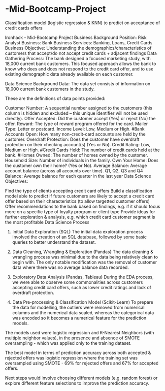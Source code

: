 # -Mid-Bootcamp-Project
Classification model (logistic regression &amp; KNN) to predict on acceptance of credit cards offers

Ironhack - Mid-Bootcamp Project
Business Background
Position: Risk Analyst
Business: Bank
Business Services: Banking, Loans, Credit Cards
Business Objective: Understanding the demographics/characteristics of customers that accept/do not accept credit cards + adjacent findings
Data Gathering Process: The bank designed a focused marketing study, with 18,000 current bank customers. This focused approach allows the bank to know who does and does not respond to the credit card offer, and to use existing demographic data already available on each customer.

Data Science Background
Data: The data set consists of information on 18,000 current bank customers in the study.

These are the definitions of data points provided:

Customer Number: A sequential number assigned to the customers (this column is hidden and excluded – this unique identifier will not be used directly).
Offer Accepted: Did the customer accept (Yes) or reject (No) the offer. Reward: The type of reward program offered for the card.
Mailer Type: Letter or postcard.
Income Level: Low, Medium or High.
#Bank Accounts Open: How many non-credit-card accounts are held by the customer.
Overdraft Protection: Does the customer have overdraft protection on their checking account(s) (Yes or No).
Credit Rating: Low, Medium or High.
#Credit Cards Held: The number of credit cards held at the bank.
#Homes Owned: The number of homes owned by the customer.
Household Size: Number of individuals in the family.
Own Your Home: Does the customer own their home? (Yes or No).
Average Balance: Average account balance (across all accounts over time). Q1, Q2, Q3 and Q4
Balance: Average balance for each quarter in the last year
Data Science Objectives:

Find the type of clients accepting credit card offers
Build a classification model able to predict if future customers are likely to accept a credit card offer based on their characteristics (to allow targetted customer offers)
Offer recommendations to the bank based on findings, e.g. if it should focus more on a specific type of loyalty program or client type
Provide ideas for further exploration & analysis, e.g. which credit card customer segment is the most profitable
Data Science Process
1. Initial Data Exploration (SQL)
The initial data exploration process involved the creation of an SQL database, followed by some basic queries to better understand the dataset.

2. Data Cleaning, Wrangling & Exploration (Pandas)
The data cleaning & wrangling process was minimal due to the data being relatively clean to begin with. The only notable modification was the removal of customer data where there was no average balance data recorded.

3. Exploratory Data Analysis (Pandas, Tableau)
During the EDA process, we were able to observe some commonalities across customers accepting credit card offers, such as lower credit ratings and lack of overdraft protection.

4. Data Pre-processing & Classification Model (Scikit-Learn)
To prepare the data for modelling, the outliers were removed from numerical columns and the numerical data scaled, whereas the categorical data was encoded so it becomes a numerical feature for the prediction models.

The models used were logistic regression and K-Nearest Neighbors (with multiple neighbor values), in the presence and absence of SMOTE oversampling - which was applied only to the training dataset.

The best model in terms of prediction accuracy across both accepted & rejected offers was logistic regression where the training set was oversampled using SMOTE - 69% for rejected offers and 67% for accepted offers.

Next steps would involve choosing different models (e.g. random forest) or explore different feature selections to improve the prediction accuracy.
